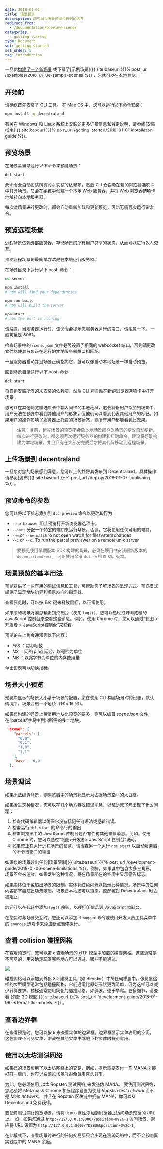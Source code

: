 ```yaml
---
date: 2018-01-01
title: 场景预览
description: 您可以在场景预览中看到的内容
redirect_from:
  - /documentation/preview-scene/
categories:
  - getting-started
type: Document
set: getting-started
set_order: 5
tag: introduction
---
```


一旦你[构建了一个新场景](https://docs.decentraland.org/#create-your-first-scene) 或下载了[示例场景]({{ site.baseurl }}{% post_url /examples/2018-01-08-sample-scenes %}) ，你就可以在本地预览。

## 开始前

请确保首先安装了 CLI 工具。 在 Mac OS 中，您可以运行以下命令安装：

```bash
npm install -g decentraland
```

有关在 Windows 和 Linux 系统上安装的更多详细信息和特定说明，请参阅[安装指南]({{ site.baseurl }}{% post_url /getting-started/2018-01-01-installation-guide %})。


## 预览场景

在场景主目录运行以下命令来预览场景：

```bash
dcl start
```

此命令会自动安装所有的末安装的依赖项，然后 CLI 会自动在新的浏览器选项卡中打开场景。它会在系统中创建一个本地 Web 服务器，并将 Web 浏览器选项卡地址指向本地服务器。

每次对场景进行更改时，都会自动重新加载和更新预览，因此无需再次运行该命令。

## 预览远程场景

远程场景依赖外部服务器，存储场景的所有用户共享的状态，从而可以进行多人交互。

预览远程场景的最简单方法是在本地运行服务器。

在场景目录下运行以下 bash 命令：

```bash
cd server

npm install
# npm will find your dependencies

npm run build
# npm will build the server

npm start
# now the port is running
```

请注意，当服务器运行时，该命令会提示您服务器运行的端口，请注意一下。 一般可能是 8087。

检查场景中的 `scene.json` 文件是否设置了相同的 websocket 端口，否则请更改文件以使其与您正在运行的本地服务器端口相匹配。

一旦服务器启动并且场景正确指向它，就可以像启动本地场景一样启动预览。

回到场景目录运行以下 bash 命令：

```bash
dcl start
```

将自动安装所有的末安装的依赖项，然后 CLI 将自动在新的浏览器选项卡中打开场景。

您可以在其他浏览器选项卡中输入同样的本地地址，这会将新用户添加到场景中。 用户无法在预览中看到其他用户的形象，但他们可以看到代表其他用户的标记。如果用户的操作影响了服务器上托管的场景状态，则所有用户都能看到此效果。

> 注意：目前，远程场景的预览不会像本地场景那样对场景的更改自动更新。每次进行更改时，都必须再次运行服务器的构建和启动命令。建议将场景构建为本地场景，并且只有在大部分完成后才将其代码移动到远程场景。

## 上传场景到 decentraland

一旦您对您的场景感到满意，您可以上传并将其发布到 Decentraland，具体操作请参阅[发布]({{ site.baseurl }}{% post_url /deploy/2018-01-07-publishing %}) 。

## 预览命令的参数

您可以将以下标志添加到 `dlc preview` 命令以更改其行为：

- `--no-browser` 阻止预览打开新浏览器选项卡。
- `--port` 分配一个特定的端口来运行场景。否则，它将使用任何可用的端口。
- `--w` or `--no-watch` to not open watch for filesystem changes
- `--c` or `--ci` To run the parcel previewer on a remote unix server

> 要预览使用早期版本 SDK 构建的场景，必须在项目中安装最新版本的`decentraland-ecs`。 可以使用命令 `dcl -v` 检查 CLI 版本。

## 场景预览的基本用法

预览提供了一些有用的调试信息和工具，可帮助您了解场景的呈现方式。预览模式提供了显示地块边界和场景方向的指示器。

查看预览时，可以按 Esc 键来释放鼠标，以正常使用。

如果您的场景将消息输出到控制台（使用 `log()`），您可以通过打开浏览器的 JavaScript 控制台来查看这些消息。例如，使用 Chrome 时，您可以通过“视图 > 开发者 > JavaScript控制台”来查看。

预览的左上角会通知您以下内容：

- _FPS_ ：每秒帧数
- _MS_  ：网络 ping 延迟，以毫秒为单位
- _MB_  ：以兆字节为单位的内存使用量

单击图表可以切换指标。

## 场景大小预览

预览中显示的场景大小基于场景的配置，您在使用 CLI 构建场景时的设置。默认情况下，场景占用一个地块（16 x 16 米）。

如果您构建的场景上传所用地块比预览的要多，则可以编辑 _scene.json_ 文件，在“parcels”字段中列出所需的多个地块。

```json
 "scene": {
    "parcels": [
      "0,0",
      "0,1",
      "1,0",
      "1,1"
    ],
    "base": "0,0"
  },
```

## 场景调试

如果无法编译场景，则浏览器中的场景将显示为占据场景空间的大白框。

如果发生这种情况，您可以在几个地方查找错误消息，以帮助您了解出现了什么问题：

1. 检查代码编辑器以确保它没有标记任何语法或逻辑错误。
2. 检查运行 `dcl start` 的命令行的输出
3. 检查浏览器中的 JavaScript 控制台是否有任何其他错误消息。例如，使用 Chrome 时，您可以通过“视图>开发者> JavaScript 控制台”访问。
4. 如果您正在运行远程场景的预览，请检查另一个运行 `npm start` 以启动服务器的命令行窗口的输出

如果您的场景超出任何[场景限制]({{ site.baseurl }}{% post_url /development-guide/2018-01-06-scene-limitations %})，例如，如果其中包含太多三角形，场景不会被渲染。如果发生这种情况，将在场景所在的空间中显示警告标志。

如果实体位于或超出场景的限制，实体将红色闪烁以指示此种情况。场景中的任何内容都不能超出场景限制。场景在本地还可以渲染，但部署到 Decentraland 时会被阻止。

您还可以在代码中添加 `log()` 命令，以便打印信息到 JavaScript 控制台。

在您实时与场景交互时，您还可以添加 `debugger` 命令或使用开发人员工具菜单中的 `sources` 选项卡来添加断点暂停执行。

<!---
以下视频介绍了调试场景的不同方法：

{%  include youtube.html video_id='UIJ_dGOFjKM'  %}
-->

## 查看 collision 碰撞网格

在查看预览时，您可以按 `c` 查看场景的 glTF 模型中加载的碰撞网格。这些通常是不可见的，用来确定玩家哪些地方可以通过，哪些不能通过。

![](/images/media/collision-meshes.png)

碰撞网格可以添加到外部 3D 建模工具（如 Blender）中的任何模型中。像房屋这样的大型模型通常包括碰撞网格，它们通常比原始形状更为简单，因为这样可以减少计算要求。楼梯通常使用简化的碰撞网格，如斜坡，便于攀爬。更多细节，请查看 [外部 3D 模型]({{ site.baseurl }}{% post_url /development-guide/2018-01-09-external-3d-models %}) 。

## 查看边界框

在查看预览时，您可以按 `b` 来查看实体的边界框。边界框显示实体占用的空间，这在处理不可见实体、陷藏在其他实体中或地下的实体时特别有用。

## 使用以太坊测试网络

如果您的场景使用了以太坊网络上的交易，例如，提示需要支付一笔 MANA 才能打开一扇门，你可以在预览场景时避免使用真实货币。

为此，您必须使用_以太 Ropsten 测试网络_来发送伪 MANA。 要使用测试网络，您必须将 Metamask Chrome 扩展程序设置为使用 _Ropsten test network_ 而不是 _Main network_。 并且在 Ropsten 区块链中拥有 MANA，你可以从 Decentraland 免费获得。

要使用测试网络预览场景，请将 `DEBUG` 属性添加到浏览器上访问场景预览的 URL 上。 如，如果您通过 `http://127.0.0.1:8000/?position=0%2C-1` 访问场景，则应将 URL 设置为 `http://127.0.0.1:8000/?DEBUG&position=0%2C-1`。

在此模式下，查看场景时进行的任何交易都只会出现在测试网络中，而不会影响真实钱包中的 MANA 余额。
